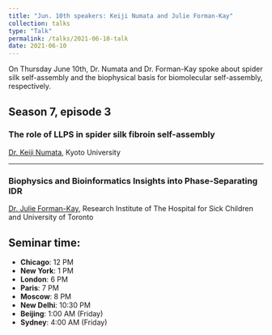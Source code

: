 ```yaml
---
title: "Jun. 10th speakers: Keiji Numata and Julie Forman-Kay"
collection: talks
type: "Talk"
permalink: /talks/2021-06-10-talk
date: 2021-06-10
---
```


On Thursday June 10th, Dr. Numata and Dr. Forman-Kay spoke about spider silk self-assembly and the biophysical basis for biomolecular self-assembly, respectively.


## Season 7, episode 3

### The role of LLPS in spider silk fibroin self-assembly 
[Dr. Keiji Numata](http://enzyme.riken.jp/index_en.html), Kyoto University

---

### Biophysics and Bioinformatics Insights into Phase-Separating IDR
[Dr. Julie Forman-Kay](http://pound.med.utoronto.ca/~JFKlab/), Research Institute of The Hospital for Sick Children and University of Toronto

## Seminar time:
* **Chicago**: 12 PM
* **New York**: 1 PM
* **London**: 6 PM
* **Paris**: 7 PM
* **Moscow**: 8 PM
* **New Delhi**: 10:30 PM
* **Beijing**: 1:00 AM (Friday)
* **Sydney**: 4:00 AM (Friday)





